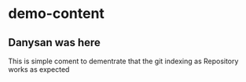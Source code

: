 # demo-content
## Danysan was here
This is simple coment to dementrate that the git indexing as Repository works as expected
